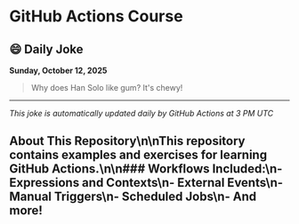 # GitHub Actions Course

## 😄 Daily Joke

**Sunday, October 12, 2025**

> Why does Han Solo like gum? It's chewy!

---

*This joke is automatically updated daily by GitHub Actions at 3 PM UTC*

## About This Repository\n\nThis repository contains examples and exercises for learning GitHub Actions.\n\n### Workflows Included:\n- Expressions and Contexts\n- External Events\n- Manual Triggers\n- Scheduled Jobs\n- And more!
